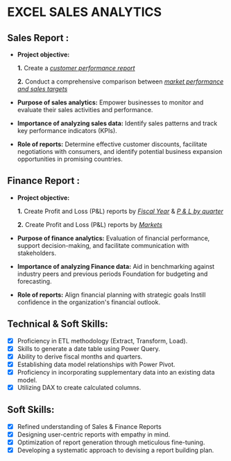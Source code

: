 # EXCEL SALES ANALYTICS 
## Sales Report :


- **Project objective:** 

    **1.** Create a _[customer performance report](https://github.com/ronny-roy/ronnyroydemo/blob/main/customer%20performance%20report.pdf)_ 

    **2.** Conduct a comprehensive comparison between _[market performance and sales targets](https://github.com/ronny-roy/ronnyroydemo/blob/main/market%20performance%20report.pdf)_

- **Purpose of sales analytics:** Empower businesses to monitor and evaluate their sales activities and performance.

- **Importance of analyzing sales data:** Identify sales patterns and track key performance indicators (KPIs).

- **Role of reports:** Determine effective customer discounts, facilitate negotiations with consumers, and identify potential business expansion opportunities in promising countries.


## Finance Report :

- **Project objective:** 

    **1.** Create Profit and Loss (P&L) reports by _[Fiscal Year](https://github.com/ronny-roy/ronnyroydemo/blob/main/P%20%26%20L%20by%20yaer.pdf)_ & _[P & L by quarter](https://github.com/ronny-roy/ronnyroydemo/blob/main/P%20%26%20L%20report%20Quarter.pdf)_ 

   **2.** Create Profit and Loss (P&L) reports by _[Markets](https://github.com/ronny-roy/ronnyroydemo/blob/main/P%20%26%20L%20by%20markets.pdf)_

- **Purpose of finance analytics:** Evaluation of financial performance, support decision-making, and facilitate communication with stakeholders.

- **Importance of analyzing Finance data:** Aid in benchmarking against industry peers and previous periods Foundation for budgeting and forecasting.

- **Role of reports:** Align financial planning with strategic goals Instill confidence in the organization's financial outlook.


## Technical & Soft Skills:
- [x]	Proficiency in ETL methodology (Extract, Transform, Load).
- [x]	Skills to generate a date table using Power Query.
- [x]	Ability to derive fiscal months and quarters.
- [x]	Establishing data model relationships with Power Pivot.
- [x]	Proficiency in incorporating supplementary data into an existing data model.
- [x]	Utilizing DAX to create calculated columns.

## Soft Skills:
- [x]	Refined understanding of Sales & Finance Reports
- [x]	Designing user-centric reports with empathy in mind.
- [x]	Optimization of report generation through meticulous fine-tuning.
- [x]	Developing a systematic approach to devising a report building plan.
